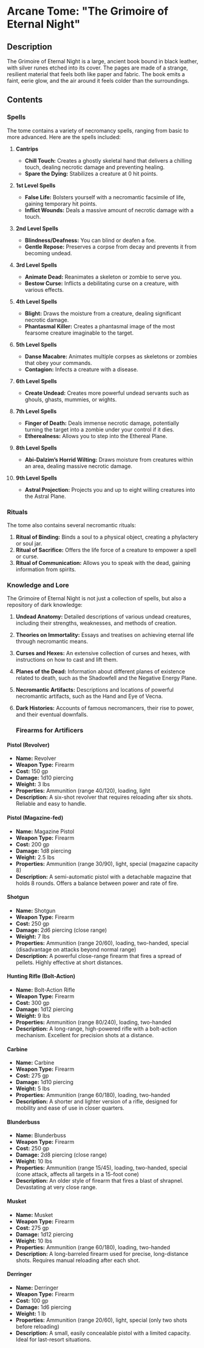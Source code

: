 # Arcane Tome: "The Grimoire of Eternal Night"
## Description
The Grimoire of Eternal Night is a large, ancient book bound in black leather, with silver runes etched into its cover. The pages are made of a strange, resilient material that feels both like paper and fabric. The book emits a faint, eerie glow, and the air around it feels colder than the surroundings.

## Contents

### Spells

The tome contains a variety of necromancy spells, ranging from basic to more advanced. Here are the spells included:

1. **Cantrips**
    
    - **Chill Touch:** Creates a ghostly skeletal hand that delivers a chilling touch, dealing necrotic damage and preventing healing.
    - **Spare the Dying:** Stabilizes a creature at 0 hit points.
2. **1st Level Spells**
    
    - **False Life:** Bolsters yourself with a necromantic facsimile of life, gaining temporary hit points.
    - **Inflict Wounds:** Deals a massive amount of necrotic damage with a touch.
3. **2nd Level Spells**
    
    - **Blindness/Deafness:** You can blind or deafen a foe.
    - **Gentle Repose:** Preserves a corpse from decay and prevents it from becoming undead.
4. **3rd Level Spells**
    
    - **Animate Dead:** Reanimates a skeleton or zombie to serve you.
    - **Bestow Curse:** Inflicts a debilitating curse on a creature, with various effects.
5. **4th Level Spells**
    
    - **Blight:** Draws the moisture from a creature, dealing significant necrotic damage.
    - **Phantasmal Killer:** Creates a phantasmal image of the most fearsome creature imaginable to the target.
6. **5th Level Spells**
    
    - **Danse Macabre:** Animates multiple corpses as skeletons or zombies that obey your commands.
    - **Contagion:** Infects a creature with a disease.
7. **6th Level Spells**
    
    - **Create Undead:** Creates more powerful undead servants such as ghouls, ghasts, mummies, or wights.
8. **7th Level Spells**
    
    - **Finger of Death:** Deals immense necrotic damage, potentially turning the target into a zombie under your control if it dies.
    - **Etherealness:** Allows you to step into the Ethereal Plane.
9. **8th Level Spells**
    
    - **Abi-Dalzim’s Horrid Wilting:** Draws moisture from creatures within an area, dealing massive necrotic damage.
10. **9th Level Spells**
    
    - **Astral Projection:** Projects you and up to eight willing creatures into the Astral Plane.

### Rituals

The tome also contains several necromantic rituals:

1. **Ritual of Binding:** Binds a soul to a physical object, creating a phylactery or soul jar.
2. **Ritual of Sacrifice:** Offers the life force of a creature to empower a spell or curse.
3. **Ritual of Communication:** Allows you to speak with the dead, gaining information from spirits.

### Knowledge and Lore

The Grimoire of Eternal Night is not just a collection of spells, but also a repository of dark knowledge:

1. **Undead Anatomy:** Detailed descriptions of various undead creatures, including their strengths, weaknesses, and methods of creation.
2. **Theories on Immortality:** Essays and treatises on achieving eternal life through necromantic means.
3. **Curses and Hexes:** An extensive collection of curses and hexes, with instructions on how to cast and lift them.
4. **Planes of the Dead:** Information about different planes of existence related to death, such as the Shadowfell and the Negative Energy Plane.
5. **Necromantic Artifacts:** Descriptions and locations of powerful necromantic artifacts, such as the Hand and Eye of Vecna.
6. **Dark Histories:** Accounts of famous necromancers, their rise to power, and their eventual downfalls.
   
   ### Firearms for Artificers

#### Pistol (Revolver)

- **Name:** Revolver
- **Weapon Type:** Firearm
- **Cost:** 150 gp
- **Damage:** 1d10 piercing
- **Weight:** 3 lbs
- **Properties:** Ammunition (range 40/120), loading, light
- **Description:** A six-shot revolver that requires reloading after six shots. Reliable and easy to handle.

#### Pistol (Magazine-fed)

- **Name:** Magazine Pistol
- **Weapon Type:** Firearm
- **Cost:** 200 gp
- **Damage:** 1d8 piercing
- **Weight:** 2.5 lbs
- **Properties:** Ammunition (range 30/90), light, special (magazine capacity 8)
- **Description:** A semi-automatic pistol with a detachable magazine that holds 8 rounds. Offers a balance between power and rate of fire.

#### Shotgun

- **Name:** Shotgun
- **Weapon Type:** Firearm
- **Cost:** 250 gp
- **Damage:** 2d6 piercing (close range)
- **Weight:** 7 lbs
- **Properties:** Ammunition (range 20/60), loading, two-handed, special (disadvantage on attacks beyond normal range)
- **Description:** A powerful close-range firearm that fires a spread of pellets. Highly effective at short distances.

#### Hunting Rifle (Bolt-Action)

- **Name:** Bolt-Action Rifle
- **Weapon Type:** Firearm
- **Cost:** 300 gp
- **Damage:** 1d12 piercing
- **Weight:** 9 lbs
- **Properties:** Ammunition (range 80/240), loading, two-handed
- **Description:** A long-range, high-powered rifle with a bolt-action mechanism. Excellent for precision shots at a distance.

#### Carbine

- **Name:** Carbine
- **Weapon Type:** Firearm
- **Cost:** 275 gp
- **Damage:** 1d10 piercing
- **Weight:** 5 lbs
- **Properties:** Ammunition (range 60/180), loading, two-handed
- **Description:** A shorter and lighter version of a rifle, designed for mobility and ease of use in closer quarters.

#### Blunderbuss

- **Name:** Blunderbuss
- **Weapon Type:** Firearm
- **Cost:** 250 gp
- **Damage:** 2d8 piercing (close range)
- **Weight:** 10 lbs
- **Properties:** Ammunition (range 15/45), loading, two-handed, special (cone attack, affects all targets in a 15-foot cone)
- **Description:** An older style of firearm that fires a blast of shrapnel. Devastating at very close range.

#### Musket

- **Name:** Musket
- **Weapon Type:** Firearm
- **Cost:** 275 gp
- **Damage:** 1d12 piercing
- **Weight:** 10 lbs
- **Properties:** Ammunition (range 60/180), loading, two-handed
- **Description:** A long-barreled firearm used for precise, long-distance shots. Requires manual reloading after each shot.

#### Derringer

- **Name:** Derringer
- **Weapon Type:** Firearm
- **Cost:** 100 gp
- **Damage:** 1d6 piercing
- **Weight:** 1 lb
- **Properties:** Ammunition (range 20/60), light, special (only two shots before reloading)
- **Description:** A small, easily concealable pistol with a limited capacity. Ideal for last-resort situations.